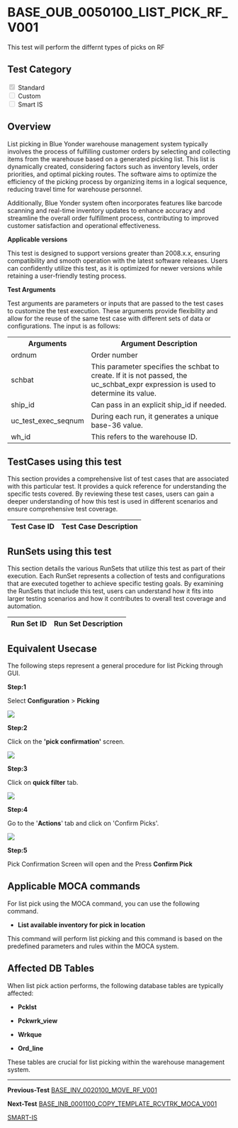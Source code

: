 # **BASE_OUB_0050100_LIST_PICK_RF_V001**


<!-- SMART_DOC_GEN_TEST_DESCR - Start -->
This test will perform the differnt types of picks on RF
<!-- SMART_DOC_GEN_TEST_DESCR - End -->

## **Test Category**

<input type="checkbox" checked disabled> Standard
<br>
<input type="checkbox" disabled> Custom
<br>
<input type="checkbox" disabled> Smart IS


## **Overview**

List picking in Blue Yonder warehouse management system typically involves the process of fulfilling customer orders by selecting and collecting items from the warehouse based on a generated picking list. This list is dynamically created, considering factors such as inventory levels, order priorities, and optimal picking routes. The software aims to optimize the efficiency of the picking process by organizing items in a logical sequence, reducing travel time for warehouse personnel.

Additionally, Blue Yonder system often incorporates features like barcode scanning and real-time inventory updates to enhance accuracy and streamline the overall order fulfillment process, contributing to improved customer satisfaction and operational effectiveness.

**Applicable versions**

This test is designed to support versions greater than 2008.x.x, ensuring compatibility and smooth operation with the latest software releases. Users can confidently utilize this test, as it is optimized for newer versions while retaining a user-friendly testing process.

**Test Arguments**

Test arguments are parameters or inputs that are passed to the test
cases to customize the test execution. These arguments provide
flexibility and allow for the reuse of the same test case with different
sets of data or configurations. The input is as follows:


<!-- SMART_DOC_GEN_TEST_ARG - Start -->
<table>
<tr><th>Arguments</th><th>Argument Description</th></tr>
<tr><td>ordnum</td><td>Order number</td></tr>
<tr><td>schbat</td><td>This parameter specifies the schbat to create. If it is not passed, the uc_schbat_expr expression is used to determine its value.</td></tr>
<tr><td>ship_id</td><td>Can pass in an explicit ship_id if needed.</td></tr>
<tr><td>uc_test_exec_seqnum</td><td>During each run, it generates a unique base-36 value.</td></tr>
<tr><td>wh_id</td><td>This refers to the warehouse ID.</td></tr>
</table>
<!-- SMART_DOC_GEN_TEST_ARG - End -->

## **TestCases using this test**

This section provides a comprehensive list of test cases that are associated with this particular test. It provides a quick reference for understanding the specific tests covered. By reviewing these test cases, users can gain a deeper understanding of how this test is used in different scenarios and ensure comprehensive test coverage.


<!-- SMART_DOC_GEN_TEST_CASE_USING_THIS - Start -->
| Test Case ID | Test Case Description |
| ------------ | --------------------- |

<!-- SMART_DOC_GEN_TEST_CASE_USING_THIS - End -->

## **RunSets using this test**

This section details the various RunSets that utilize this test as part of their execution. Each RunSet represents a collection of tests and configurations that are executed together to achieve specific testing goals. By examining the RunSets that include this test, users can understand how it fits into larger testing scenarios and how it contributes to overall test coverage and automation.


<!-- SMART_DOC_GEN_RUN_SET_USING_THIS - Start -->
| Run Set ID | Run Set Description |
| ---------- | ------------------- |

<!-- SMART_DOC_GEN_RUN_SET_USING_THIS - End -->

## **Equivalent Usecase**

The following steps represent a general procedure for list Picking through GUI.

**Step:1**

Select **Configuration** > **Picking**

![](BASE_OUB_0050100_LIST_PICK_RF_V001/image1.png)

**Step:2**

Click on the **'pick confirmation'** screen.

![](BASE_OUB_0050100_LIST_PICK_RF_V001/image2.png)


**Step:3**

Click on **quick filter** tab.

![](BASE_OUB_0050100_LIST_PICK_RF_V001/image3.png)


**Step:4**


Go to the '**Actions**' tab and click on 'Confirm Picks'.

![](BASE_OUB_0050100_LIST_PICK_RF_V001/image4.png)


**Step:5**

Pick Confirmation Screen will open and the Press **Confirm Pick**


## **Applicable MOCA commands**

For list pick using the MOCA command, you can use the following command.

-   **List available inventory for pick in location**


This command will perform list picking and this command is based on the predefined parameters and rules within the MOCA system.

## **Affected DB Tables**

When list pick action performs, the following database tables are typically affected:

-   **Pcklst**

-   **Pckwrk_view**

-   **Wrkque**

-   **Ord_line**

These tables are crucial for list picking within the warehouse management system.

---
**Previous-Test**
 [BASE_INV_0020100_MOVE_RF_V001](./tests_docs/BASE_INV_0020100_MOVE_RF_V001.md)
 
**Next-Test**
  [BASE_INB_0001100_COPY_TEMPLATE_RCVTRK_MOCA_V001](./tests_docs/BASE_INB_0001100_COPY_TEMPLATE_RCVTRK_MOCA_V001.md)
  
  [SMART-IS](https://www.smart-is.pk) 